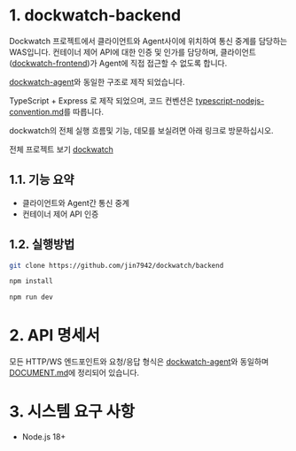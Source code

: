 # 1. dockwatch-backend

Dockwatch 프로젝트에서 클라이언트와 Agent사이에 위치하여 통신 중계를 담당하는 WAS입니다. 컨테이너 제어 API에 대한 인증 및 인가를 담당하며, 클라이언트([dockwatch-frontend](https://github.com/jin7942/dockwatch/tree/main/frontend))가 Agent에 직접 접근할 수 없도록 합니다.

[dockwatch-agent](https://github.com/jin7942/dockwatch-agent)와 동일한 구조로 제작 되었습니다.

TypeScript + Express 로 제작 되었으며, 코드 컨벤션은 [typescript-nodejs-convention.md](https://github.com/jin7942/dev-guide/blob/main/typescript-nodejs-convention.md)를 따릅니다.

dockwatch의 전체 실행 흐름및 기능, 데모를 보실려면 아래 링크로 방문하십시오.

전체 프로젝트 보기 [dockwatch](https://github.com/jin7942/dockwatch)

## 1.1. 기능 요약

-   클라이언트와 Agent간 통신 중계
-   컨테이너 제어 API 인증

## 1.2. 실행방법

```bash
git clone https://github.com/jin7942/dockwatch/backend
```

```bash
npm install
```

```bash
npm run dev
```

# 2. API 명세서

모든 HTTP/WS 엔드포인트와 요청/응답 형식은 [dockwatch-agent](https://github.com/jin7942/dockwatch-agent)와 동일하며 [DOCUMENT.md](https://github.com/jin7942/dockwatch-agent/blob/main/DOCUMENT.md)에 정리되어 있습니다.

# 3. 시스템 요구 사항

-   Node.js 18+
